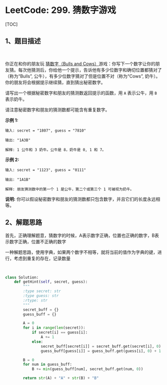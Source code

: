 # LeetCode: 299. 猜数字游戏

[TOC]



## 1、题目描述

​	



你正在和你的朋友玩 [猜数字（Bulls and Cows）](https://baike.baidu.com/item/%E7%8C%9C%E6%95%B0%E5%AD%97/83200?fromtitle=Bulls+and+Cows&fromid=12003488&fr=aladdin)游戏：你写下一个数字让你的朋友猜。每次他猜测后，你给他一个提示，告诉他有多少位数字和确切位置都猜对了（称为“Bulls”, 公牛），有多少位数字猜对了但是位置不对（称为“Cows”, 奶牛）。你的朋友将会根据提示继续猜，直到猜出秘密数字。

请写出一个根据秘密数字和朋友的猜测数返回提示的函数，用 `A` 表示公牛，用 `B` 表示奶牛。

请注意秘密数字和朋友的猜测数都可能含有重复数字。

**示例 1:**

```
输入: secret = "1807", guess = "7810"

输出: "1A3B"

解释: 1 公牛和 3 奶牛。公牛是 8，奶牛是 0, 1 和 7。
```

**示例 2:**

```
输入: secret = "1123", guess = "0111"

输出: "1A1B"

解释: 朋友猜测数中的第一个 1 是公牛，第二个或第三个 1 可被视为奶牛。
```

**说明:** 你可以假设秘密数字和朋友的猜测数都只包含数字，并且它们的长度永远相等。



## 2、解题思路

​	首先，正确理解题意，猜数字的时候，A表示数字正确，位置也正确的数字，B表示数字正确，位置不正确的数字

​	一种解题思路，使用字典，如果两个数字不相等，就将当前的值作为字典的键，进行，考虑到重复的存在，记录数量

​	

```python
class Solution:
    def getHint(self, secret, guess):
        """
        :type secret: str
        :type guess: str
        :rtype: str
        """
        secret_buff = {}
        guess_buff = {}

        A = 0
        for i in range(len(secret)):
            if secret[i] == guess[i]:
                A += 1
            else:
                secret_buff[secret[i]] = secret_buff.get(secret[i], 0) + 1
                guess_buff[guess[i]] = guess_buff.get(guess[i], 0) + 1

        B = 0
        for num in guess_buff:
            B += min(guess_buff[num], secret_buff.get(num, 0))

        return str(A) + "A" + str(B) + "B"
```

